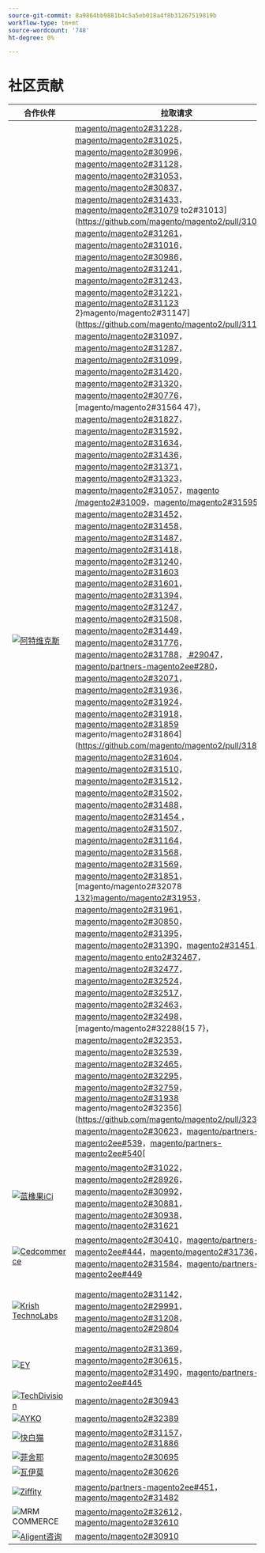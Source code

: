 ```yaml
---
source-git-commit: 8a9864bb9881b4c5a5eb018a4f8b31267519819b
workflow-type: tm+mt
source-wordcount: '748'
ht-degree: 0%

---
```

# 社区贡献

| 合作伙伴 | 拉取请求 | 相关的GitHub问题 |
| ------- | ------- | ------- |
| <a target="_blank" href="https://partners.magento.com/portal/directory/?query=Atwix"><img alt="阿特维克斯" src="https://avatars.githubusercontent.com/t/2617739?s=400&v=4"></a> | [magento/magento2#31228](https://github.com/magento/magento2/pull/31228)，[magento/magento2#31025](https://github.com/magento/magento2/pull/31025)，[magento/magento2#30996](https://github.com/magento/magento2/pull/30996)，[magento/magento2#31128](https://github.com/magento/magento2/pull/31128)，[magento/magento2#31053](https://github.com/magento/magento2/pull/31053)，[magento/magento2#30837](https://github.com/magento/magento2/pull/30837)，[magento/magento2#31433](https://github.com/magento/magento2/pull/31433)，[magento/magento2#31079](https://github.com/magento/magento2/pull/31079) to2#31013](https://github.com/magento/magento2/pull/31013)，[magento/magento2#31261](https://github.com/magento/magento2/pull/31261)，[magento/magento2#31016](https://github.com/magento/magento2/pull/31016)，[magento/magento2#30986](https://github.com/magento/magento2/pull/30986)，[magento/magento2#31241](https://github.com/magento/magento2/pull/31241)，[magento/magento2#31243](https://github.com/magento/magento2/pull/31243)，[magento/magento2#31221](https://github.com/magento/magento2/pull/31221)，[magento/magento2#31123](https://github.com/magento/magento2/pull/31123) 2}magento/magento2#31147](https://github.com/magento/magento2/pull/31147)，[magento/magento2#31097](https://github.com/magento/magento2/pull/31097)，[magento/magento2#31287](https://github.com/magento/magento2/pull/31287)，[magento/magento2#31099](https://github.com/magento/magento2/pull/31099)，[magento/magento2#31420](https://github.com/magento/magento2/pull/31420)，[magento/magento2#31320](https://github.com/magento/magento2/pull/31320)，[magento/magento2#30776](https://github.com/magento/magento2/pull/30776)，[magento/magento2#31564 47}，[magento/magento2#31827](https://github.com/magento/magento2/pull/31827)，[magento/magento2#31592](https://github.com/magento/magento2/pull/31592)，[magento/magento2#31634](https://github.com/magento/magento2/pull/31634)，[magento/magento2#31436](https://github.com/magento/magento2/pull/31436)，[magento/magento2#31371](https://github.com/magento/magento2/pull/31371)，[magento/magento2#31323](https://github.com/magento/magento2/pull/31323)，[magento/magento2#31057](https://github.com/magento/magento2/pull/31057)，[magento /magento2#31009](https://github.com/magento/magento2/pull/31009)，[magento/magento2#31595](https://github.com/magento/magento2/pull/31595)，[magento/magento2#31452](https://github.com/magento/magento2/pull/31452)，[magento/magento2#31458](https://github.com/magento/magento2/pull/31458)，[magento/magento2#31487](https://github.com/magento/magento2/pull/31487)，[magento/magento2#31418](https://github.com/magento/magento2/pull/31418)，[magento/magento2#31240](https://github.com/magento/magento2/pull/31240)，[magento/magento2#31603](https://github.com/magento/magento2/pull/31603) [magento/magento2#31601](https://github.com/magento/magento2/pull/31601)，[magento/magento2#31394](https://github.com/magento/magento2/pull/31394)，[magento/magento2#31247](https://github.com/magento/magento2/pull/31247)，[magento/magento2#31508](https://github.com/magento/magento2/pull/31508)，[magento/magento2#31449](https://github.com/magento/magento2/pull/31449)，[magento/magento2#31776](https://github.com/magento/magento2/pull/31776)，[magento/magento2#31788](https://github.com/magento/magento2/pull/31788)，[ #29047](https://github.com/magento/magento2/pull/29047)，[magento/partners-magento2ee#280](https://github.com/magento/partners-magento2ee/pull/280)，[magento/magento2#32071](https://github.com/magento/magento2/pull/32071)，[magento/magento2#31936](https://github.com/magento/magento2/pull/31936)，[magento/magento2#31924](https://github.com/magento/magento2/pull/31924)，[magento/magento2#31918](https://github.com/magento/magento2/pull/31918)，[magento/magento2#31859](https://github.com/magento/magento2/pull/31859) magento/magento2#31864](https://github.com/magento/magento2/pull/31864)，[magento/magento2#31604](https://github.com/magento/magento2/pull/31604)，[magento/magento2#31510](https://github.com/magento/magento2/pull/31510)，[magento/magento2#31512](https://github.com/magento/magento2/pull/31512)，[magento/magento2#31502](https://github.com/magento/magento2/pull/31502)，[magento/magento2#31488](https://github.com/magento/magento2/pull/31488)，[magento/magento2#31454 ](https://github.com/magento/magento2/pull/31454)，[magento/magento2#31507](https://github.com/magento/magento2/pull/31507)，[magento/magento2#31164](https://github.com/magento/magento2/pull/31164)，[magento/magento2#31568](https://github.com/magento/magento2/pull/31568)，[magento/magento2#31569](https://github.com/magento/magento2/pull/31569)，[magento/magento2#31851](https://github.com/magento/magento2/pull/31851)，[magento/magento2#32078[ 132}magento/magento2#31953](https://github.com/magento/magento2/pull/31953)，[magento/magento2#31961](https://github.com/magento/magento2/pull/31961)，[magento/magento2#30850](https://github.com/magento/magento2/pull/30850)，[magento/magento2#31395](https://github.com/magento/magento2/pull/31395)，[magento/magento2#31390](https://github.com/magento/magento2/pull/31390)，[magento2#31451](https://github.com/magento/magento2/pull/31451)，[magento/magento ento2#32467](https://github.com/magento/magento2/pull/32467)，[magento/magento2#32477](https://github.com/magento/magento2/pull/32477)，[magento/magento2#32524](https://github.com/magento/magento2/pull/32524)，[magento/magento2#32517](https://github.com/magento/magento2/pull/32517)，[magento/magento2#32463](https://github.com/magento/magento2/pull/32463)，[magento/magento2#32498](https://github.com/magento/magento2/pull/32498)，[magento/magento2#32288{15 7}，[magento/magento2#32353](https://github.com/magento/magento2/pull/32353)，[magento/magento2#32539](https://github.com/magento/magento2/pull/32539)，[magento/magento2#32465](https://github.com/magento/magento2/pull/32465)，[magento/magento2#32295](https://github.com/magento/magento2/pull/32295)，[magento/magento2#32759](https://github.com/magento/magento2/pull/32759)，[magento/magento2#31938](https://github.com/magento/magento2/pull/31938) magento/magento2#32356](https://github.com/magento/magento2/pull/32356)，[magento/magento2#30623](https://github.com/magento/magento2/pull/30623)，[magento/partners-magento2ee#539](https://github.com/magento/partners-magento2ee/pull/539)，[magento/partners-magento2ee#540](https://github.com/magento/partners-magento2ee/pull/540)[](https://github.com/magento/magento2/pull/31564)[](https://github.com/magento/magento2/pull/32078)[](https://github.com/magento/magento2/pull/32288)[ | [magento/magento2#31233](https://github.com/magento/magento2/issues/31233)，[magento/magento2#31031](https://github.com/magento/magento2/issues/31031)，[magento/magento2#31056](https://github.com/magento/magento2/issues/31056)，[magento/magento2#31130](https://github.com/magento/magento2/issues/31130)，[magento/magento2#31074](https://github.com/magento/magento2/issues/31074)，[magento/magento2#30858](https://github.com/magento/magento2/issues/30858)，[magento/magento2#31438](https://github.com/magento/magento2/issues/31438)，[magento/magento2#31160](https://github.com/magento/magento2/issues/31160) to2#31034](https://github.com/magento/magento2/issues/31034)，[magento/magento2#31168](https://github.com/magento/magento2/issues/31168)，[magento/magento2#31033](https://github.com/magento/magento2/issues/31033)，[magento/magento2#31039](https://github.com/magento/magento2/issues/31039)，[magento/magento2#31250](https://github.com/magento/magento2/issues/31250)，[magento/magento2#31249](https://github.com/magento/magento2/issues/31249)，[magento/magento2#31234](https://github.com/magento/magento2/issues/31234)，[magento/magento2#31129](https://github.com/magento/magento2/issues/31129) 2}magento/magento2#31153](https://github.com/magento/magento2/issues/31153)，[magento/magento2#31132](https://github.com/magento/magento2/issues/31132)，[magento/magento2#31290](https://github.com/magento/magento2/issues/31290)，[magento/magento2#31131](https://github.com/magento/magento2/issues/31131)，[magento/magento2#31440](https://github.com/magento/magento2/issues/31440)，[magento/magento2#31327](https://github.com/magento/magento2/issues/31327)，[magento/magento2#30784](https://github.com/magento/magento2/issues/30784)，[magento/magento2#31575 47}，[magento/magento2#31844](https://github.com/magento/magento2/issues/31844)，[magento/magento2#31628](https://github.com/magento/magento2/issues/31628)，[magento/magento2#31647](https://github.com/magento/magento2/issues/31647)，[magento/magento2#31437](https://github.com/magento/magento2/issues/31437)，[magento/magento2#31442](https://github.com/magento/magento2/issues/31442)，[magento/magento2#31325](https://github.com/magento/magento2/issues/31325)，[magento/magento2#31073](https://github.com/magento/magento2/issues/31073)，[magento /magento2#31036](https://github.com/magento/magento2/issues/31036)，[magento/magento2#31627](https://github.com/magento/magento2/issues/31627)，[magento/magento2#31632](https://github.com/magento/magento2/issues/31632)，[magento/magento2#31522](https://github.com/magento/magento2/issues/31522)，[magento/magento2#31521](https://github.com/magento/magento2/issues/31521)，[magento/magento2#31441](https://github.com/magento/magento2/issues/31441)，[magento/magento2#31251](https://github.com/magento/magento2/issues/31251)，[magento/magento2#31624](https://github.com/magento/magento2/issues/31624) [magento/magento2#31626](https://github.com/magento/magento2/issues/31626)，[magento/magento2#31403](https://github.com/magento/magento2/issues/31403)，[magento/magento2#31248](https://github.com/magento/magento2/issues/31248)，[magento/magento2#31516](https://github.com/magento/magento2/issues/31516)，[magento/magento2#31524](https://github.com/magento/magento2/issues/31524)，[magento/magento2#31801](https://github.com/magento/magento2/issues/31801)，[magento/magento2#28522](https://github.com/magento/magento2/issues/28522)，[magento-parters to2ee#28586](https://github.com/magento/partners-magento2ee/issues/28586)，[magento/partners-magento2ee#31435](https://github.com/magento/partners-magento2ee/issues/31435)，[magento/partners-magento2ee#31560](https://github.com/magento/partners-magento2ee/issues/31560)，[magento/partners-magento2ee#31561](https://github.com/magento/partners-magento2ee/issues/31561)，[magento/magento2#32072](https://github.com/magento/magento2/issues/32072)，[magento/magento2#31937](https://github.com/magento/magento2/issues/31937)，[magento/magento2#31902](https://github.com/magento/magento2/issues/31902) 06}magento/magento2#31860](https://github.com/magento/magento2/issues/31860)，[magento/magento2#31865](https://github.com/magento/magento2/issues/31865)，[magento/magento2#31623](https://github.com/magento/magento2/issues/31623)，[magento/magento2#31515](https://github.com/magento/magento2/issues/31515)，[magento/magento2#31514](https://github.com/magento/magento2/issues/31514)，[magento/magento2#31519](https://github.com/magento/magento2/issues/31519)，[magento/magento ento2#31520](https://github.com/magento/magento2/issues/31520)，[magento/magento2#31517](https://github.com/magento/magento2/issues/31517)，[magento/magento2#31075](https://github.com/magento/magento2/issues/31075)，[magento/magento2#31574](https://github.com/magento/magento2/issues/31574)，[magento/magento2#31573](https://github.com/magento/magento2/issues/31573)，[magento/magento2#31852](https://github.com/magento/magento2/issues/31852)，[magento/magento2#32079{13 1}，[magento/magento2#31954](https://github.com/magento/magento2/issues/31954)，[magento/magento2#31962](https://github.com/magento/magento2/issues/31962)，[magento/magento2#30855](https://github.com/magento/magento2/issues/30855)，[magento/magento2#30645](https://github.com/magento/magento2/issues/30645)，[magento/magento2#31523](https://github.com/magento/magento2/issues/31523)，[magento/magento2#32505](https://github.com/magento/magento2/issues/32505) magento/magento2#32504](https://github.com/magento/magento2/issues/32504)，[magento/magento2#32583](https://github.com/magento/magento2/issues/32583)，[magento/magento2#32518](https://github.com/magento/magento2/issues/32518)，[magento/magento2#32507](https://github.com/magento/magento2/issues/32507)，[magento/magento2#32569](https://github.com/magento/magento2/issues/32569)，[magento/magento2#32502](https://github.com/magento/magento2/issues/32502)，[magento/magento2#32379 ](https://github.com/magento/magento2/issues/32379)，[magento/magento2#32279](https://github.com/magento/magento2/issues/32279)，[magento/magento2#32568](https://github.com/magento/magento2/issues/32568)，[magento/magento2#32506](https://github.com/magento/magento2/issues/32506)，[magento/magento2#32377](https://github.com/magento/magento2/issues/32377)，[magento/magento2#4451](https://github.com/magento/magento2/issues/4451)，[magento/magento2#32577{16 9}，[magento/magento2#29631](https://github.com/magento/magento2/issues/29631)，[magento/magento2#30210](https://github.com/magento/magento2/issues/30210)，[magento/partners-magento2ee#32574](https://github.com/magento/partners-magento2ee/issues/32574)，[magento/partners-magento2ee#32928](https://github.com/magento/partners-magento2ee/issues/32928)[[](https://github.com/magento/magento2/issues/31575)[](https://github.com/magento/magento2/issues/32079)[](https://github.com/magento/magento2/issues/32577) |
| <a target="_blank" href="https://solutionpartners.adobe.com/s/directory/detail/blue+acorn+ici"><img alt="蓝橡果iCi" src="https://avatars.githubusercontent.com/t/2916141?s=400&v=4"></a> | [magento/magento2#31022](https://github.com/magento/magento2/pull/31022)，[magento/magento2#28926](https://github.com/magento/magento2/pull/28926)，[magento/magento2#30992](https://github.com/magento/magento2/pull/30992)，[magento/magento2#30881](https://github.com/magento/magento2/pull/30881)，[magento/magento2#30938](https://github.com/magento/magento2/pull/30938)，[magento/magento2#31621](https://github.com/magento/magento2/pull/31621) | [magento/magento2#30265](https://github.com/magento/magento2/issues/30265)，[magento/magento2#29528](https://github.com/magento/magento2/issues/29528)，[magento/magento2#30286](https://github.com/magento/magento2/issues/30286)，[magento/magento2#30880](https://github.com/magento/magento2/issues/30880)，[magento/magento2#29690](https://github.com/magento/magento2/issues/29690)，[magento/magento2#27678](https://github.com/magento/magento2/issues/27678) |
| <a target="_blank" href="https://partners.magento.com/portal/directory/?query=Cedcommerce"><img alt="Cedcommerce" src="https://avatars.githubusercontent.com/t/3028824?s=400&v=4"></a> | [magento/magento2#30410](https://github.com/magento/magento2/pull/30410)，[magento/partners-magento2ee#444](https://github.com/magento/partners-magento2ee/pull/444)，[magento/magento2#31736](https://github.com/magento/magento2/pull/31736)，[magento/magento2#31584](https://github.com/magento/magento2/pull/31584)，[magento/partners-magento2ee#449](https://github.com/magento/partners-magento2ee/pull/449) | [magento/magento2#30424](https://github.com/magento/magento2/issues/30424)，[magento/partners-magento2ee#31111](https://github.com/magento/partners-magento2ee/issues/31111)，[magento/magento2#31660](https://github.com/magento/magento2/issues/31660)，[magento/partners-magento2ee#31331](https://github.com/magento/partners-magento2ee/issues/31331) |
| <a target="_blank" href="https://solutionpartners.adobe.com/s/directory/detail/krish+technolabs"><img alt="Krish TechnoLabs" src="https://avatars.githubusercontent.com/t/2849637?s=400&v=4"></a> | [magento/magento2#31142](https://github.com/magento/magento2/pull/31142)，[magento/magento2#29991](https://github.com/magento/magento2/pull/29991)，[magento/magento2#31208](https://github.com/magento/magento2/pull/31208)，[magento/magento2#29804](https://github.com/magento/magento2/pull/29804) | [magento/magento2#30911](https://github.com/magento/magento2/issues/30911)，[magento/magento2#29936](https://github.com/magento/magento2/issues/29936)，[magento/magento2#31188](https://github.com/magento/magento2/issues/31188)，[magento/magento2#29365](https://github.com/magento/magento2/issues/29365)，[magento/magento2#29805](https://github.com/magento/magento2/issues/29805) |
| <a target="_blank" href="https://partners.magento.com/portal/directory/?query=EY"><img alt="EY" src="https://avatars.githubusercontent.com/t/3415735?s=400&v=4"></a> | [magento/magento2#31369](https://github.com/magento/magento2/pull/31369)，[magento/magento2#30615](https://github.com/magento/magento2/pull/30615)，[magento/magento2#31490](https://github.com/magento/magento2/pull/31490)，[magento/partners-magento2ee#445](https://github.com/magento/partners-magento2ee/pull/445) | [magento/magento2#4451](https://github.com/magento/magento2/issues/4451)，[magento/magento2#29302](https://github.com/magento/magento2/issues/29302)，[magento/partners-magento2ee#31196](https://github.com/magento/partners-magento2ee/issues/31196) |
| <a target="_blank" href="https://partners.magento.com/portal/directory/?query=TechDivision"><img alt="TechDivision" src="https://avatars.githubusercontent.com/t/2617775?s=400&v=4"></a> | [magento/magento2#30943](https://github.com/magento/magento2/pull/30943) | [magento/magento2#30936](https://github.com/magento/magento2/issues/30936) |
| <a target="_blank" href="https://partners.magento.com/portal/directory/?query=AYKO"><img alt="AYKO" src="https://avatars.githubusercontent.com/t/2841512?s=400&v=4"></a> | [magento/magento2#32389](https://github.com/magento/magento2/pull/32389) | [magento/magento2#32088](https://github.com/magento/magento2/issues/32088) |
| <a target="_blank" href="https://solutionpartners.adobe.com/s/directory/detail/fast+white+cat"><img alt="快白猫" src="https://avatars.githubusercontent.com/t/3579504?s=400&v=4"></a> | [magento/magento2#31157](https://github.com/magento/magento2/pull/31157)，[magento/magento2#31886](https://github.com/magento/magento2/pull/31886) | [magento/magento2#30724](https://github.com/magento/magento2/issues/30724)，[magento/magento2#30471](https://github.com/magento/magento2/issues/30471) |
| <a target="_blank" href="https://partners.magento.com/portal/directory/?query=Fisheye"><img alt="菲舍耶" src="https://avatars.githubusercontent.com/t/3171724?s=400&v=4"></a> | [magento/magento2#30695](https://github.com/magento/magento2/pull/30695) | [magento/magento2#30788](https://github.com/magento/magento2/issues/30788) |
| <a target="_blank" href="https://partners.magento.com/portal/directory/?query=Vaimo"><img alt="瓦伊莫" src="https://avatars.githubusercontent.com/t/2617778?s=400&v=4"></a> | [magento/magento2#30626](https://github.com/magento/magento2/pull/30626) | [magento/magento2#30622](https://github.com/magento/magento2/issues/30622) |
| <a target="_blank" href="https://partners.magento.com/portal/directory/?query=Ziffity"><img alt="Ziffity" src="https://avatars.githubusercontent.com/t/3432500?s=400&v=4"></a> | [magento/partners-magento2ee#451](https://github.com/magento/partners-magento2ee/pull/451)，[magento/magento2#31482](https://github.com/magento/magento2/pull/31482) | [magento/magento2#31557](https://github.com/magento/magento2/issues/31557) |
| <img alt="MRM COMMERCE" src="https://avatars.githubusercontent.com/t/3714179?s=400&v=4"></a> | [magento/magento2#32612](https://github.com/magento/magento2/pull/32612)，[magento/magento2#32610](https://github.com/magento/magento2/pull/32610) | [magento/magento2#32578](https://github.com/magento/magento2/issues/32578)，[magento/magento2#32658](https://github.com/magento/magento2/issues/32658) |
| <a target="_blank" href="https://solutionpartners.adobe.com/s/directory/detail/aligent+consulting"><img alt="Aligent咨询" src="https://avatars.githubusercontent.com/t/2686050?s=400&v=4"></a> | [magento/magento2#30910](https://github.com/magento/magento2/pull/30910) | [magento/magento2#30909](https://github.com/magento/magento2/issues/30909) |
